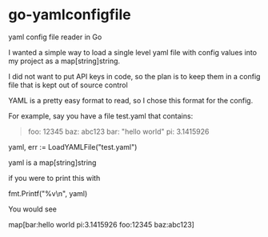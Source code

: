 # go-yamlconfigfile
yaml config file reader in Go

I wanted a simple way to load a single level yaml file with config values into my project as a map[string]string.

I did not want to put API keys in code, so the plan is to keep them in a config file that is kept out of source control

YAML is a pretty easy format to read, so I chose this format for the config.

For example, say you have a file test.yaml that contains:

>
> foo: 12345
> baz: abc123
> bar: "hello world"
> pi: 3.1415926
>


yaml, err := LoadYAMLFile("test.yaml")


yaml is a map[string]string

if you were to print this with 

fmt.Printf("%v\n", yaml)

You would see

map[bar:hello world pi:3.1415926 foo:12345 baz:abc123]

